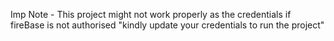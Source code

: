 Imp Note - This project might not work properly as the credentials if fireBase is not authorised
"kindly update your credentials to run the project"
